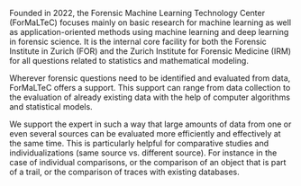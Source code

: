 Founded in 2022, the Forensic Machine Learning Technology Center (ForMaLTeC) focuses mainly on basic research for machine learning as well as application-oriented methods using machine learning and deep learning in forensic science. It is the internal core facility for both the Forensic Institute in Zurich (FOR) and the Zurich Institute for Forensic Medicine (IRM) for all questions related to statistics and mathematical modeling.

Wherever forensic questions need to be identified and evaluated from data, ForMaLTeC offers a support. This support can range from data collection to the evaluation of already existing data with the help of computer algorithms and statistical models.

We support the expert in such a way that large amounts of data from one or even several sources can be evaluated more efficiently and effectively at the same time. This is particularly helpful for comparative studies and individualizations (same source vs. different source). For instance in the case of individual comparisons, or the comparison of an object that is part of a trail, or the comparison of traces with existing databases.

